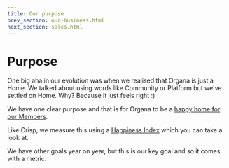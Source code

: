 ```yaml
---
title: Our purpose
prev_section: our-business.html
next_section: sales.html
---
```


Purpose
=======

One big aha in our evolution was when we realised that Organa is just a Home. We talked about using words like Community or Platform but we've settled on Home. Why? Because it just feels right :)

We have one clear purpose and that is for Organa to be a [happy home for our Members](what-is-productspace.html).

Like Crisp, we measure this using a [Happiness Index](happiness-index.html) which you can take a look at. 

We have other goals year on year, but this is our key goal and so it comes with a metric.



